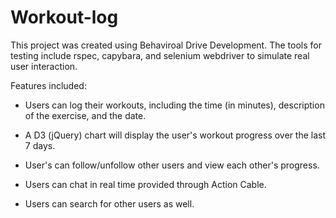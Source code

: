 # Workout-log

This project was created using Behaviroal Drive Development. The tools for testing include rspec,
capybara, and selenium webdriver to simulate real user interaction.

Features included:

* Users can log their workouts, including the time (in minutes), description of the exercise, and the date.

* A D3 (jQuery) chart will display the user's workout progress over the last 7 days.

* User's can follow/unfollow other users and view each other's progress.

* Users can chat in real time provided through Action Cable.

* Users can search for other users as well.